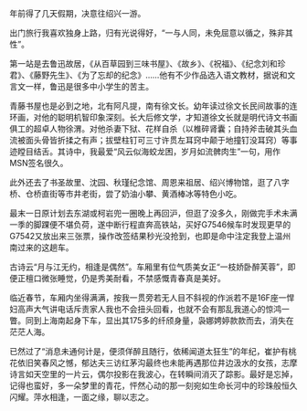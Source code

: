 年前得了几天假期，决意往绍兴一游。

出门旅行我喜欢独身上路，归有光说得好，“一与人同，未免屈意以循之，殊非其性”。

第一站是去鲁迅故居，《从百草园到三味书屋》、《故乡》、《祝福》、《纪念刘和珍君》、《藤野先生》、《为了忘却的纪念》……他有不少作品选入语文教材，据说和文言文一样，鲁迅是很多中小学生的苦主。

青藤书屋也是必到之地，北有阿凡提，南有徐文长。幼年读过徐文长民间故事的连环画，对他的聪明机智印象深刻。长大后修文学，才知道徐文长就是明代诗文书画俱工的超卓人物徐渭。对他杀妻下狱、花样自杀（以椎碎肾囊；自持斧击破其头血流被面头骨皆折揉之有声；拔壁柱钉可三寸许贯左耳窍中颠于地撞钉没耳窍）等事迹瞠目结舌。其诗中，我最爱“风云似海蛟龙困，岁月如流髀肉生”一句，用作MSN签名很久。

此外还去了书圣故里、沈园、秋瑾纪念馆、周恩来祖居、绍兴博物馆，逛了八字桥、仓桥直街等市井老街，尝了奶油小攀、黄酒棒冰等特色小吃。

最末一日原计划去东湖或柯岩兜一圈晚上再回沪，但逛了没多久，刚做完手术未满一季的脚踝便不堪负荷，遂中断行程直奔高铁站，买好G7546候车时发现更早的G7542又放出来三张票，操作改签结果秒光没抢到，也即是命中注定我登上温州南过来的这趟车。

古诗云“月与江无约，相逢是偶然”。车厢里有位气质美女正“一枝娇卧醉芙蓉”，即便正檀口微张睡觉，仍是秀美耐看，不禁感慨青春真是美好。

临近春节，车厢内坐得满满，按我一贯旁若无人目不斜视的作派若不是16F座一悍妇高声大气讲电话斥责家人我也不会扭头回看，也就不会有那乱我道心的惊鸿一瞥。同到上海南起身下车，显出其175多的纤颀身量，袅娜娉婷款款而去，消失在茫茫人海。

已然过了“消息未通何计是，便须佯醉且随行，依稀闻道太狂生”的年纪，崔护有桃花依旧笑春风之憾，郁达夫三访红茅沟最终也未能再遇那位井边汲水的女孩，志摩诗言如天空里的一片云，偶尔投影在我波心，在转瞬间消灭了踪影。最好是忘掉，记得也蛮好，多一朵梦里的青花，怦然心动的那一刻宛如生命长河中的珍珠般恒久闪耀。萍水相逢，一面之缘，聊以志之。